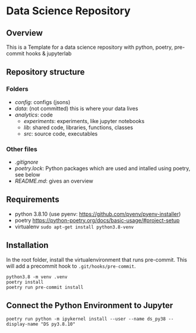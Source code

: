 # Data Science Repository
## Overview
This is a Template for a data science repository with python, poetry, pre-commit hooks & jupyterlab


## Repository structure
### Folders
- *config*: configs (jsons)
- *data*: (not committed) this is where your data lives
- *analytics*: code
  - *experiments*: experiments, like jupyter notebooks
  - *lib*: shared code, libraries, functions, classes
  - *src*: source code, executables

### Other files
- *.gitignore*
- *poetry.lock*: Python packages which are used and intalled using poetry, see below
- *README.md*: gives an overview

## Requirements
- python 3.8.10 (use pyenv: https://github.com/pyenv/pyenv-installer)
- poetry https://python-poetry.org/docs/basic-usage/#project-setup
- virtualenv `sudo apt-get install python3.8-venv`

## Installation

In the root folder, install the virtualenvironment that runs pre-commit.
This will add a precommit hook to `.git/hooks/pre-commit`.
```
python3.8 -m venv .venv
poetry install
poetry run pre-commit install
```

## Connect the Python Environment to Jupyter

```
poetry run python -m ipykernel install --user --name ds_py38 --display-name "DS py3.8.10"
```


